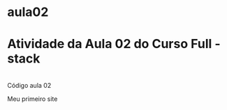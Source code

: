 # aula02
<b><h1>Atividade da Aula 02 do Curso Full - stack</h1></b><br>
Código aula 02<br>
<p>Meu primeiro site<br>
